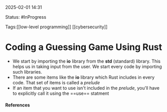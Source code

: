 
2025-02-01 14:31

Status: #InProgress 

Tags:[[low-level programming]] [[cybersecurity]]

# Coding a Guessing Game Using Rust

- We start by importing the **io** library from the **std** (standard) library. This helps us in taking input from the user. We start every code by importing such libraries. 
- There are some items like the **io** library which Rust includes in every code. That set of items is called a *prelude*
- If an item that you want to use isn't included in the *prelude*, you'll have to explicitly call it using the ==use== statment
 



#### References
